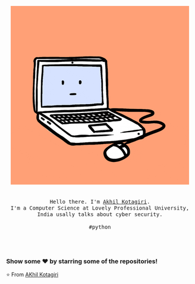 <p align="center">
  <img src="https://github.com/AkhilKotagiri/AkhilKotagiri/blob/master/giphy.gif"  />
  <br>
  <br>
  <br>
  <samp>Hello there. I'm <a href="AkhilKotagiri">Akhil Kotagiri</a>.<br> I'm a Computer Science at Lovely Professional University, India 
    usally talks about cyber security.<br><br>#python </samp>
  <br>
  <br>
  <br>
  <br>
  
  ### Show some ❤️ by starring some of the repositories!
  ⭐️ From [AKhil Kotagiri](https://github.com/AkhilKotagiri)
</p>
